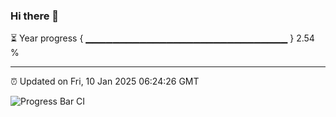 ### Hi there 👋

⏳ Year progress { ▁▁▁▁▁▁▁▁▁▁▁▁▁▁▁▁▁▁▁▁▁▁▁▁▁▁▁▁▁▁ } 2.54 %

---

⏰ Updated on Fri, 10 Jan 2025 06:24:26 GMT

![Progress Bar CI](https://github.com/liununu/liununu/workflows/Progress%20Bar%20CI/badge.svg)
